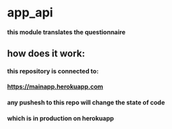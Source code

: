 # app_api
#### this module translates the questionnaire

## how does it work:

#### this repository is connected to:
#### https://mainapp.herokuapp.com

#### any pushesh to this repo will change the state of code
#### which is in production on herokuapp